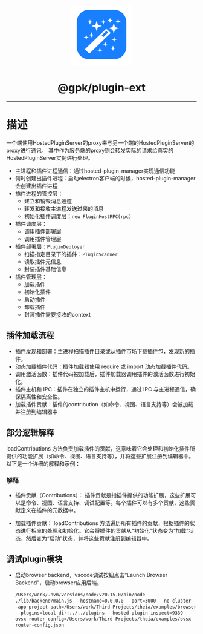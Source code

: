 <div align='center'>

<br />

<img src='https://raw.githubusercontent.com/jaylenchan/gpk/main/logo/gepick.svg?sanitize=true' alt='gepick-logo' width='160px' />

<h1>@gpk/plugin-ext</h1>

<hr />

</div>

# 描述

一个端使用HostedPluginServer的proxy来与另一个端的HostedPluginServer的proxy进行通讯。
其中作为服务端的proxy则会转发实际的请求给真实的HostedPluginServer实例进行处理。

- 主进程和插件进程通信：通过hosted-plugin-manager实现通信功能
- 何时创建出插件进程：启动electron客户端的时候，hosted-plugin-manager会创建出插件进程
- 插件进程的管控层：
  - 建立和销毁消息通道
  - 转发和接收主进程发送过来的消息
  - 初始化插件调度层：`new PluginHostRPC(rpc)`
- 插件调度层：
  - 调用插件部署层
  - 调用插件管理层
- 插件部署层：`PluginDeployer`
  - 扫描指定目录下的插件：`PluginScanner`
  - 读取插件元信息
  - 封装插件基础信息
- 插件管理层：
  - 加载插件
  - 初始化插件
  - 启动插件
  - 卸载插件
  - 封装插件需要接收的context

## 插件加载流程

- 插件发现和部署：主进程扫描插件目录或从插件市场下载插件包，发现新的插件。
- 动态加载插件代码：插件加载器使用 require 或 import 动态加载插件代码。
- 调用激活函数：插件代码被加载后，插件加载器调用插件的激活函数进行初始化。
- 插件主机和 IPC：插件在独立的插件主机中运行，通过 IPC 与主进程通信，确保隔离性和安全性。
- 加载插件贡献：插件的contribution（如命令、视图、语言支持等）会被加载并注册到编辑器中

## 部分逻辑解释

loadContributions 方法负责加载插件的贡献，这意味着它会处理和初始化插件所提供的功能扩展（如命令、视图、语言支持等），并将这些扩展注册到编辑器中。以下是一个详细的解释和示例：

### 解释

- 插件贡献（Contributions）： 插件贡献是指插件提供的功能扩展，这些扩展可以是命令、视图、语言支持、调试配置等。每个插件可以有多个贡献，这些贡献定义在插件的元数据中。

- 加载插件贡献： loadContributions 方法遍历所有插件的贡献，根据插件的状态进行相应的处理和初始化。它会将插件的贡献从“初始化”状态变为“加载”状态，然后变为“启动”状态，并将这些贡献注册到编辑器中。

## 调试plugin模块

- 启动browser backend，vscode调试按钮点击“Launch Browser Backend”，启动browser应用后端。

  ```shell
  /Users/work/.nvm/versions/node/v20.15.0/bin/node ./lib/backend/main.js --hostname=0.0.0.0 --port=3000 --no-cluster --app-project-path=/Users/work/Third-Projects/theia/examples/browser --plugins=local-dir:../../plugins --hosted-plugin-inspect=9339 --ovsx-router-config=/Users/work/Third-Projects/theia/examples/ovsx-router-config.json
  ```
